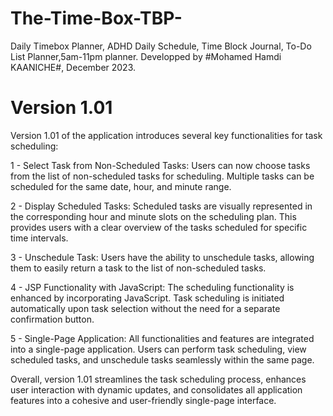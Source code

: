 # The-Time-Box-TBP-
Daily Timebox Planner, ADHD Daily Schedule, Time Block Journal, To-Do List Planner,5am-11pm planner.
Developped by #Mohamed Hamdi KAANICHE#, December 2023.

# Version 1.01 
Version 1.01 of the application introduces several key functionalities for task scheduling:

1 - Select Task from Non-Scheduled Tasks:
Users can now choose tasks from the list of non-scheduled tasks for scheduling.
Multiple tasks can be scheduled for the same date, hour, and minute range.

2 - Display Scheduled Tasks:
Scheduled tasks are visually represented in the corresponding hour and minute slots on the scheduling plan.
This provides users with a clear overview of the tasks scheduled for specific time intervals.

3 - Unschedule Task:
Users have the ability to unschedule tasks, allowing them to easily return a task to the list of non-scheduled tasks.

4 - JSP Functionality with JavaScript:
The scheduling functionality is enhanced by incorporating JavaScript.
Task scheduling is initiated automatically upon task selection without the need for a separate confirmation button.

5 - Single-Page Application:
All functionalities and features are integrated into a single-page application.
Users can perform task scheduling, view scheduled tasks, and unschedule tasks seamlessly within the same page.

Overall, version 1.01 streamlines the task scheduling process, enhances user interaction with dynamic updates, and consolidates all application features into a cohesive and user-friendly single-page interface.
